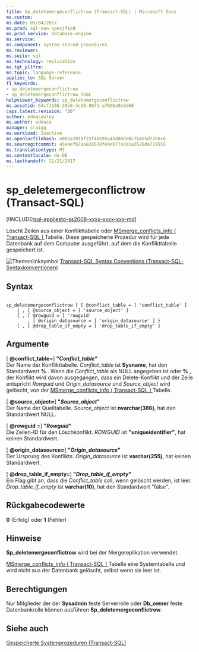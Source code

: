 ```yaml
---
title: Sp_deletemergeconflictrow (Transact-SQL) | Microsoft Docs
ms.custom: 
ms.date: 03/04/2017
ms.prod: sql-non-specified
ms.prod_service: database-engine
ms.service: 
ms.component: system-stored-procedures
ms.reviewer: 
ms.suite: sql
ms.technology: replication
ms.tgt_pltfrm: 
ms.topic: language-reference
applies_to: SQL Server
f1_keywords:
- sp_deletemergeconflictrow
- sp_deletemergeconflictrow_TSQL
helpviewer_keywords: sp_deletemergeconflictrow
ms.assetid: 64cf1186-28b8-4cd9-88f1-a7808a9c8d60
caps.latest.revision: "26"
author: edmacauley
ms.author: edmaca
manager: craigg
ms.workload: Inactive
ms.openlocfilehash: e085a7010f25f40b95a45d8ddd0c7b455d7266c6
ms.sourcegitcommit: 45e4efb7aa828578fe9eb7743a1a3526da719555
ms.translationtype: MT
ms.contentlocale: de-DE
ms.lasthandoff: 11/21/2017
---
```

# <a name="spdeletemergeconflictrow-transact-sql"></a>sp_deletemergeconflictrow (Transact-SQL)
[!INCLUDE[tsql-appliesto-ss2008-xxxx-xxxx-xxx-md](../../includes/tsql-appliesto-ss2008-xxxx-xxxx-xxx-md.md)]

  Löscht Zeilen aus einer Konflikttabelle oder [MSmerge_conflicts_info &#40; Transact-SQL &#41; ](../../relational-databases/system-tables/msmerge-conflicts-info-transact-sql.md) Tabelle. Diese gespeicherte Prozedur wird für jede Datenbank auf dem Computer ausgeführt, auf dem die Konflikttabelle gespeichert ist.  
  
 ![Themenlinksymbol](../../database-engine/configure-windows/media/topic-link.gif "Topic link icon") [Transact-SQL Syntax Conventions (Transact-SQL-Syntaxkonventionen)](../../t-sql/language-elements/transact-sql-syntax-conventions-transact-sql.md)  
  
## <a name="syntax"></a>Syntax  
  
```  
  
sp_deletemergeconflictrow [ [ @conflict_table = ] 'conflict_table' ]  
    [ , [ @source_object = ] 'source_object' ]  
    { , [ @rowguid = ] 'rowguid'  
        , [ @origin_datasource = ] 'origin_datasource' ] }  
    [ , [ @drop_table_if_empty = ] 'drop_table_if_empty' ]  
```  
  
## <a name="arguments"></a>Argumente  
 [  **@conflict_table=**] **"***Conflict_table***"**  
 Der Name der Konflikttabelle. *Conflict_table* ist **Sysname**, hat den Standardwert  **%** . Wenn die *Conflict_table* als NULL angegeben ist oder  **%** , der Konflikt wird davon ausgegangen, dass ein Delete-Konflikt und der Zeile entspricht *Rowguid* und *Origin_datasource* und *Source_object* wird gelöscht, von der [MSmerge_conflicts_info &#40; Transact-SQL &#41; ](../../relational-databases/system-tables/msmerge-conflicts-info-transact-sql.md) Tabelle.  
  
 [  **@source_object=**] **"***Source_object***"**  
 Der Name der Quelltabelle. *Source_object* ist **nvarchar(386)**, hat den Standardwert NULL.  
  
 [  **@rowguid =**] **"***Rowguid***"**  
 Die Zeilen-ID für den Löschkonflikt. *ROWGUID* ist **"uniqueidentifier"**, hat keinen Standardwert.  
  
 [  **@origin_datasource=**] **"***Origin_datasource***"**  
 Der Ursprung des Konflikts. *Origin_datasource* ist **varchar(255)**, hat keinen Standardwert.  
  
 [  **@drop_table_if_empty=**] **"***Drop_table_if_empty***"**  
 Ein Flag gibt an, dass die *Conflict_table* soll, wenn gelöscht werden, ist leer. *Drop_table_if_empty* ist **varchar(10)**, hat den Standardwert "false".  
  
## <a name="return-code-values"></a>Rückgabecodewerte  
 **0** (Erfolg) oder **1** (Fehler)  
  
## <a name="remarks"></a>Hinweise  
 **Sp_deletemergeconflictrow** wird bei der Mergereplikation verwendet.  
  
 [MSmerge_conflicts_info &#40; Transact-SQL &#41; ](../../relational-databases/system-tables/msmerge-conflicts-info-transact-sql.md) Tabelle eine Systemtabelle und wird nicht aus der Datenbank gelöscht, selbst wenn sie leer ist.  
  
## <a name="permissions"></a>Berechtigungen  
 Nur Mitglieder der der **Sysadmin** feste Serverrolle oder **Db_owner** feste Datenbankrolle können ausführen **Sp_deletemergeconflictrow**.  
  
## <a name="see-also"></a>Siehe auch  
 [Gespeicherte Systemprozeduren &#40;Transact-SQL&#41;](../../relational-databases/system-stored-procedures/system-stored-procedures-transact-sql.md)  
  
  
